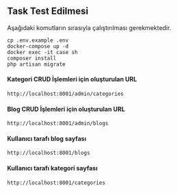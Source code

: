 ## Task Test Edilmesi

Aşağıdaki komutların sırasıyla çalıştırılması gerekmektedir.

    cp .env.example .env
    docker-compose up -d
    docker exec -it case sh
    composer install
    php artisan migrate

#### Kategori CRUD İşlemleri için oluşturulan URL

    http://localhost:8001/admin/categories

#### Blog CRUD İşlemleri için oluşturulan URL

    http://localhost:8001/admin/blogs

#### Kullanıcı tarafı blog sayfası

    http://localhost:8001/blogs

#### Kullanıcı tarafı kategori sayfası

    http://localhost:8001/categories

